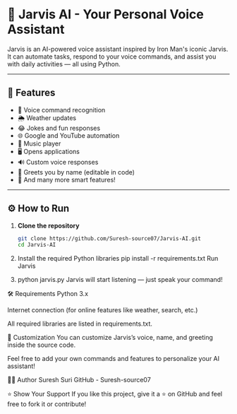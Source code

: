 # 🤖 Jarvis AI - Your Personal Voice Assistant

Jarvis is an AI-powered voice assistant inspired by Iron Man's iconic Jarvis. It can automate tasks, respond to your voice commands, and assist you with daily activities — all using Python.

---

## 🚀 Features

- 🎤 Voice command recognition
- 🌦️ Weather updates
- 😂 Jokes and fun responses
- 🌐 Google and YouTube automation
- 🎵 Music player
- 🖥️ Opens applications
- 🔊 Custom voice responses
- 🙋 Greets you by name (editable in code)
- 📁 And many more smart features!

---

## ⚙️ How to Run

1. **Clone the repository**
   ```bash
   git clone https://github.com/Suresh-source07/Jarvis-AI.git
   cd Jarvis-AI
2. Install the required Python libraries
   pip install -r requirements.txt
   Run Jarvis

3. python jarvis.py
   Jarvis will start listening — just speak your command!

🛠 Requirements
Python 3.x

Internet connection (for online features like weather, search, etc.)

All required libraries are listed in requirements.txt.

🧠 Customization
You can customize Jarvis’s voice, name, and greeting inside the source code.

Feel free to add your own commands and features to personalize your AI assistant!

👨‍💻 Author
Suresh Suri
GitHub - Suresh-source07

⭐ Show Your Support
If you like this project, give it a ⭐ on GitHub and feel free to fork it or contribute!
